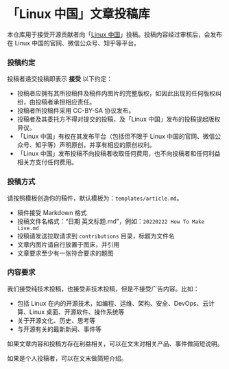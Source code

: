 「Linux 中国」文章投稿库
======

本仓库用于接受开源贡献者向「[Linux 中国](https://linux.cn/)」投稿。投稿内容经过审核后，会发布在 Linux 中国的官网、微信公众号、知乎等平台。

### 投稿约定

投稿者递交投稿即表示 **接受** 以下约定：

- 投稿者应拥有其所投稿件及稿件内图片的完整版权，如因此出现的任何版权纠纷，由投稿者承担相应责任。
- 投稿者所投稿件采用 CC-BY-SA 协议发布。
- 投稿者及其委托方不得对提交的投稿，及「Linux 中国」发布的投稿提起版权异议。
- 「Linux 中国」有权在其发布平台（包括但不限于 Linux 中国的官网、微信公众号、知乎等）声明原创，并享有相应的原创权利。
- 「Linux 中国」发布投稿不向投稿者收取任何费用，也不向投稿者和任何利益相关方支付任何费用。

### 投稿方式

请按照模板创造你的稿件，默认模板为：`templates/article.md`。

- 稿件接受 Markdown 格式
- 投稿文件名格式：“日期 英文标题.md”，例如：`20220222 How To Make Live.md`
- 投稿请发送拉取请求到 `contributions` 目录，标题为文件名
- 文章内图片请自行放置于图床，并引用
- 文章要求至少有一张符合要求的题图

### 内容要求

我们接受纯技术投稿，也接受非技术投稿，但是不接受广告内容。比如：

- 包括 Linux 在内的开源技术，如编程、运维、架构、安全、DevOps、云计算、Linux 桌面、开源软件、操作系统等
- 关于开源文化、历史、思考等
- 与开源有关的最新新闻、事件等

如果文章内容和投稿方存在利益相关，可以在文末对相关产品、事件做简短说明。

如果是个人投稿者，可以在文末做简短介绍。
